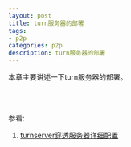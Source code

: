 ```yaml
---
layout: post
title: turn服务器的部署
tags:
- p2p
categories: p2p
description: turn服务器的部署
---
```


本章主要讲述一下turn服务器的部署。

<!-- more -->



<br />
<br />

参看:

1. [turnserver穿透服务器详细配置](https://blog.csdn.net/tst116/article/details/62217782?locationNum=9&fps=1)









<br />
<br />
<br />

